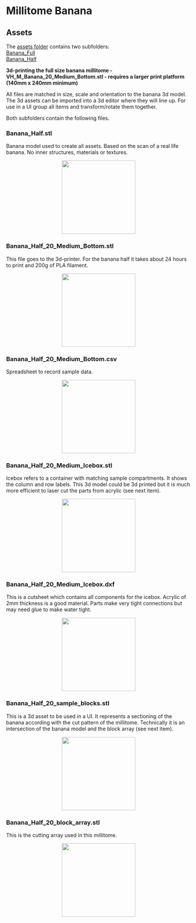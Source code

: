 # Millitome Banana

## Assets

The [assets folder](https://github.com/hubmapconsortium/hra-millitome-generator/tree/pbi-banana-ccf/Assets) contains two subfolders:<br> 
[Banana_Full](https://github.com/hubmapconsortium/hra-millitome-generator/tree/pbi-banana-ccf/Assets/VH_Full_Banana)<br>
[Banana_Half](https://github.com/hubmapconsortium/hra-millitome-generator/tree/pbi-banana-ccf/Assets/VH_Half_Banana)<br>

**3d-printing the full size banana millitome - VH_M_Banana_20_Medium_Bottom.stl - requires a larger print platform (140mm x 240mm minimum)**

All files are matched in size, scale and orientation to the banana 3d model. The 3d assets can be imported into a 3d editor where they will line up. For use in a UI group all items and transform/rotate them together.

Both subfolders contain the following files. 

### Banana_Half.stl

Banana model used to create all assets. Based on the scan of a real life banana. No inner structures, materials or textures.
<p align="center">
  <img src="images/banana_half.png" width="200">
</p>

### Banana_Half_20_Medium_Bottom.stl

This file goes to the 3d-printer. For the banana half it takes about 24 hours to print and 200g of PLA filament.
<p align="center">
  <img src="images/millitome_stl.png" width="200">
</p>

### Banana_Half_20_Medium_Bottom.csv

Spreadsheet to record sample data.
<p align="center">
  <img src="images/csv_file.png" width="200">
</p>

### Banana_Half_20_Medium_Icebox.stl

Icebox refers to a container with matching sample compartments. It shows the column and row labels. This 3d model could be 3d printed but it is much more efficient to laser cut the parts from acrylic (see next item).
<p align="center">
  <img src="images/icebox_stl.png" width="200">
</p>

### Banana_Half_20_Medium_Icebox.dxf

This is a cutsheet which contains all components for the icebox. Acrylic of 2mm thickness is a good material. Parts make very tight connections but may need glue to make water tight.
<p align="center">
  <img src="images/icebox_cutsheet.png" width="200">
</p>

### Banana_Half_20_sample_blocks.stl

This is a 3d asset to be used in a UI. It represents a sectioning of the banana according with the cut pattern of the millitome. Technically it is an intersection of the banana model and the block array (see next item).
<p align="center">
  <img src="images/sample_blocks.png" width="200">
</p>

### Banana_Half_20_block_array.stl

This is the cutting array used in this millitome. 
<p align="center">
  <img src="images/block_array.png" width="200">
</p>


